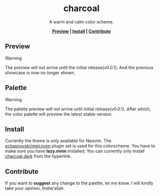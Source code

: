 <div align="center">
    <h1>charcoal</h1>
    <p>A warm and calm color scheme.</p>

**[Preview] | [Install] | [Contribute]**
</div>

[Preview]: https://github.com/mubin6th/charcoal?tab=readme-ov-file#preview
[Install]: https://github.com/mubin6th/charcoal?tab=readme-ov-file#install
[Contribute]: https://github.com/mubin6th/charcoal?tab=readme-ov-file#contribute

## Preview
> [!WARNING]
> The preview will not arrive until the initial release(v0.0.1). And the previous showcase
> is now no longer shown.

## Palette
> [!WARNING]
> The palette preview will not arrive until initial release(v0.0.1). After which, the
> color palette will preview the latest stable version.

## Install
Currently the theme is only available for Neovim. The
[echasnovski/mini.nvim](https://github.com/echasnovski/mini.nvim) plugin set is used for
this colorscheme. You have to make sure you have **lazy.nvim** installed. You can
currently only install [charcoal dark](https://github.com/mubin6th/charcoal/blob/master/nvim/charcoal_dark.lua) from the hyperlink.

## Contribute
If you want to **suggest** any change to the palette, let me know. I will kindly take your opinion, Insha'allah.
